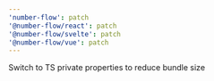 ```yaml
---
'number-flow': patch
'@number-flow/react': patch
'@number-flow/svelte': patch
'@number-flow/vue': patch
---
```


Switch to TS private properties to reduce bundle size
